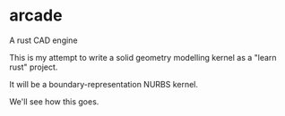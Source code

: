 # arcade
A rust CAD engine

This is my attempt to write a solid geometry modelling kernel as a "learn rust" project.

It will be a boundary-representation NURBS kernel.

We'll see how this goes.
